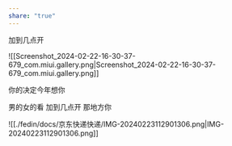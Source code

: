```yaml
---
share: "true"
---
```

加到几点开

![[Screenshot_2024-02-22-16-30-37-679_com.miui.gallery.png|Screenshot_2024-02-22-16-30-37-679_com.miui.gallery.png]]


你的决定今年想你

男的女的看
加到几点开
那地方你

![[./fedin/docs/京东快递快递/IMG-20240223112901306.png|IMG-20240223112901306.png]]
